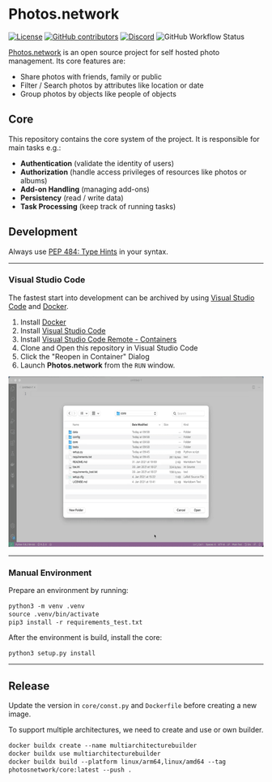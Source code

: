 # Photos.network

[![License](https://img.shields.io/github/license/photos-network/core)](./LICENSE.md)
[![GitHub contributors](https://img.shields.io/github/contributors/photos-network/core?color=success)](https://github.com/photos-network/core/graphs/contributors)
[![Discord](https://img.shields.io/discord/793235453871390720)](https://discord.gg/dGFDpmWp46)
![GitHub Workflow Status](https://img.shields.io/github/workflow/status/photos-network/core/check%20code%20quality)


[Photos.network](https://photos.network) is an open source project for self hosted photo management.
Its core features are:

- Share photos with friends, family or public
- Filter / Search photos by attributes like location or date
- Group photos by objects like people of objects

## Core

This repository contains the core system of the project.
It is responsible for main tasks e.g.:

- **Authentication** (validate the identity of users)
- **Authorization** (handle access privileges of resources like photos or albums)
- **Add-on Handling** (managing add-ons)
- **Persistency** (read / write data)
- **Task Processing** (keep track of running tasks)

## Development

Always use [PEP 484: Type Hints](https://www.python.org/dev/peps/pep-0484/) in your syntax.

---

### Visual Studio Code

The fastest start into development can be archived by using [Visual Studio Code](https://code.visualstudio.com/) and [Docker](https://www.docker.com/get-started).

1. Install [Docker](https://www.docker.com/get-started)
2. Install [Visual Studio Code](https://code.visualstudio.com/)
3. Install [Visual Studio Code Remote - Containers](https://marketplace.visualstudio.com/items?itemName=ms-vscode-remote.remote-containers)
4. Clone and Open this repository in Visual Studio Code
5. Click the "Reopen in Container" Dialog
6. Launch **Photos.network** from the `RUN` window.

![VS Code with devcontainers](vscode.gif)

---

### Manual Environment

Prepare an environment by running:

```shell
python3 -m venv .venv
source .venv/bin/activate
pip3 install -r requirements_test.txt
```

After the environment is build, install the core:

```shell
python3 setup.py install
```

---

## Release
Update the version in `core/const.py` and `Dockerfile` before creating a new image.

To support multiple architectures, we need to create and use or own builder.
```shell
docker buildx create --name multiarchitecturebuilder
docker buildx use multiarchitecturebuilder
docker buildx build --platform linux/arm64,linux/amd64 --tag photosnetwork/core:latest --push .
```                            
